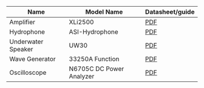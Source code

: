 


| Name                 | Model Name                | Datasheet/guide |
|----------------------|--------------------------|-----------|
| Amplifier           | XLi2500                   | [PDF](#)  |
| Hydrophone         | ASI-Hydrophone            | [PDF](#)  |
| Underwater Speaker | UW30                      | [PDF](#)  |
| Wave Generator   | 33250A Function           | [PDF](wavegeneratorguide.pdf)  |
| Oscilloscope       | N6705C DC Power Analyzer  | [PDF](#)  |